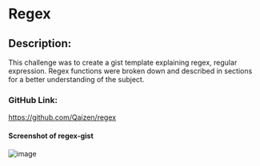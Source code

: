 # Regex 

## Description:
This challenge was to create a gist template explaining regex, regular expression.  Regex functions were broken down and described in sections for a better understanding of the subject.

### GitHub Link:
https://github.com/Qaizen/regex

#### Screenshot of regex-gist
![image](https://user-images.githubusercontent.com/92459709/174492020-eb767dd9-f4dd-411e-b809-97ccc21fbde0.png)
